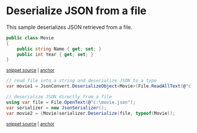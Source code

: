 # Deserialize JSON from a file

This sample deserializes JSON retrieved from a file.

<!-- snippet: DeserializeWithJsonSerializerFromFileTypes -->
<a id='snippet-deserializewithjsonserializerfromfiletypes'></a>
```cs
public class Movie
{
    public string Name { get; set; }
    public int Year { get; set; }
}
```
<sup><a href='/src/Tests/Documentation/Samples/Serializer/DeserializeWithJsonSerializerFromFile.cs#L7-L13' title='Snippet source file'>snippet source</a> | <a href='#snippet-deserializewithjsonserializerfromfiletypes' title='Start of snippet'>anchor</a></sup>
<!-- endSnippet -->

<!-- snippet: DeserializeWithJsonSerializerFromFileUsage -->
<a id='snippet-deserializewithjsonserializerfromfileusage'></a>
```cs
// read file into a string and deserialize JSON to a type
var movie1 = JsonConvert.DeserializeObject<Movie>(File.ReadAllText(@"c:\movie.json"));

// deserialize JSON directly from a file
using var file = File.OpenText(@"c:\movie.json");
var serializer = new JsonSerializer();
var movie2 = (Movie)serializer.Deserialize(file, typeof(Movie));
```
<sup><a href='/src/Tests/Documentation/Samples/Serializer/DeserializeWithJsonSerializerFromFile.cs#L18-L27' title='Snippet source file'>snippet source</a> | <a href='#snippet-deserializewithjsonserializerfromfileusage' title='Start of snippet'>anchor</a></sup>
<!-- endSnippet -->
